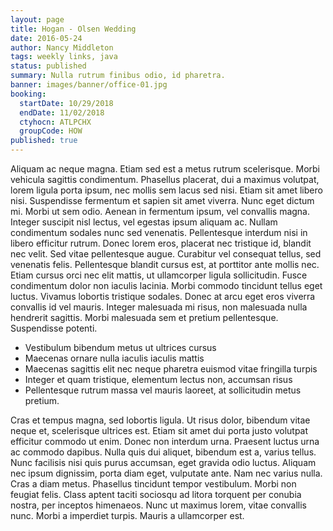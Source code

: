```yaml
---
layout: page
title: Hogan - Olsen Wedding
date: 2016-05-24
author: Nancy Middleton
tags: weekly links, java
status: published
summary: Nulla rutrum finibus odio, id pharetra.
banner: images/banner/office-01.jpg
booking:
  startDate: 10/29/2018
  endDate: 11/02/2018
  ctyhocn: ATLPCHX
  groupCode: HOW
published: true
---
```

Aliquam ac neque magna. Etiam sed est a metus rutrum scelerisque. Morbi vehicula sagittis condimentum. Phasellus placerat, dui a maximus volutpat, lorem ligula porta ipsum, nec mollis sem lacus sed nisi. Etiam sit amet libero nisi. Suspendisse fermentum et sapien sit amet viverra. Nunc eget dictum mi. Morbi ut sem odio. Aenean in fermentum ipsum, vel convallis magna. Integer suscipit nisl lectus, vel egestas ipsum aliquam ac. Nullam condimentum sodales nunc sed venenatis. Pellentesque interdum nisi in libero efficitur rutrum.
Donec lorem eros, placerat nec tristique id, blandit nec velit. Sed vitae pellentesque augue. Curabitur vel consequat tellus, sed venenatis felis. Pellentesque blandit cursus est, at porttitor ante mollis nec. Etiam cursus orci nec elit mattis, ut ullamcorper ligula sollicitudin. Fusce condimentum dolor non iaculis lacinia. Morbi commodo tincidunt tellus eget luctus. Vivamus lobortis tristique sodales. Donec at arcu eget eros viverra convallis id vel mauris. Integer malesuada mi risus, non malesuada nulla hendrerit sagittis. Morbi malesuada sem et pretium pellentesque. Suspendisse potenti.

* Vestibulum bibendum metus ut ultrices cursus
* Maecenas ornare nulla iaculis iaculis mattis
* Maecenas sagittis elit nec neque pharetra euismod vitae fringilla turpis
* Integer et quam tristique, elementum lectus non, accumsan risus
* Pellentesque rutrum massa vel mauris laoreet, at sollicitudin metus pretium.

Cras et tempus magna, sed lobortis ligula. Ut risus dolor, bibendum vitae neque et, scelerisque ultrices est. Etiam sit amet dui porta justo volutpat efficitur commodo ut enim. Donec non interdum urna. Praesent luctus urna ac commodo dapibus. Nulla quis dui aliquet, bibendum est a, varius tellus. Nunc facilisis nisi quis purus accumsan, eget gravida odio luctus. Aliquam nec ipsum dignissim, porta diam eget, vulputate ante. Nam nec varius nulla. Cras a diam metus. Phasellus tincidunt tempor vestibulum. Morbi non feugiat felis. Class aptent taciti sociosqu ad litora torquent per conubia nostra, per inceptos himenaeos. Nunc ut maximus lorem, vitae convallis nunc. Morbi a imperdiet turpis. Mauris a ullamcorper est.
